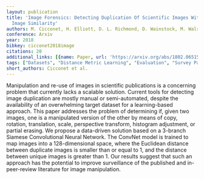```yaml
---
layout: publication
title: 'Image Forensics: Detecting Duplication Of Scientific Images With Manipulation-invariant
  Image Similarity'
authors: M. Cicconet, H. Elliott, D. L. Richmond, D. Wainstock, M. Walsh
conference: Arxiv
year: 2018
bibkey: cicconet2018image
citations: 20
additional_links: [{name: Paper, url: 'https://arxiv.org/abs/1802.06515'}]
tags: ["Datasets", "Distance Metric Learning", "Evaluation", "Survey Paper"]
short_authors: Cicconet et al.
---
```

Manipulation and re-use of images in scientific publications is a concerning
problem that currently lacks a scalable solution. Current tools for detecting
image duplication are mostly manual or semi-automated, despite the availability
of an overwhelming target dataset for a learning-based approach. This paper
addresses the problem of determining if, given two images, one is a manipulated
version of the other by means of copy, rotation, translation, scale,
perspective transform, histogram adjustment, or partial erasing. We propose a
data-driven solution based on a 3-branch Siamese Convolutional Neural Network.
The ConvNet model is trained to map images into a 128-dimensional space, where
the Euclidean distance between duplicate images is smaller than or equal to 1,
and the distance between unique images is greater than 1. Our results suggest
that such an approach has the potential to improve surveillance of the
published and in-peer-review literature for image manipulation.